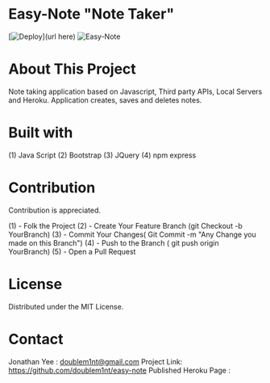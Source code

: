 # Easy-Note "Note Taker"
[![Deploy](https://www.herokucdn.com/deploy/button.svg)](url here)
![Easy-Note](./public/assets/image/demo.gif?raw=true "Easy-Note")

# About This Project

Note taking application based on Javascript, Third party APIs, Local Servers and Heroku. Application creates, saves and deletes notes.

# Built with
(1) Java Script
(2) Bootstrap
(3) JQuery
(4) npm express

# Contribution
Contribution is appreciated.

(1) - Folk the Project
(2) - Create Your Feature Branch (git Checkout -b YourBranch)
(3) - Commit Your Changes( Git Commit -m "Any Change you made on this Branch")
(4) - Push to the Branch ( git push origin YourBranch)
(5) - Open a Pull Request 



# License 
Distributed under the MIT License.


# Contact
Jonathan Yee : doublem1nt@gmail.com
Project Link: https://github.com/doublem1nt/easy-note
Published Heroku Page : 




 